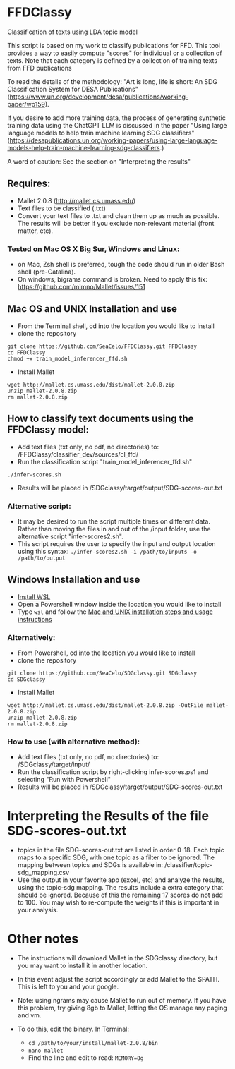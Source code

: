 # FFDClassy
 Classification of texts using LDA topic model

This script is based on my work to classify publications for FFD. This tool provides a way to easily compute "scores" for individual or a collection of texts. Note that each category is defined by a collection of training texts from FFD publications 

To read the details of the methodology: "Art is long, life is short: An SDG Classification System for DESA Publications" (https://www.un.org/development/desa/publications/working-paper/wp159). 

If you desire to add more training data, the process of generating synthetic training data using the ChatGPT LLM is discussed in the paper "Using large language models to help train machine learning SDG classifiers" (https://desapublications.un.org/working-papers/using-large-language-models-help-train-machine-learning-sdg-classifiers.)

A word of caution: See the section on "Interpreting the results"

## Requires:
* Mallet 2.0.8 (http://mallet.cs.umass.edu)
* Text files to be classified (.txt)
* Convert your text files to .txt and clean them up as much as possible. The results will be better if you exclude non-relevant material (front matter, etc). 

### Tested on Mac OS X Big Sur, Windows and Linux:
* on Mac, Zsh shell is preferred, tough the code should run in older Bash shell (pre-Catalina). 
* On windows, bigrams command is broken. Need to apply this fix: https://github.com/mimno/Mallet/issues/151    

## Mac OS and UNIX Installation and use
* From the Terminal shell, cd into the location you would like to install
* clone the repository

```
git clone https://github.com/SeaCelo/FFDClassy.git FFDClassy
cd FFDClassy
chmod +x train_model_inferencer_ffd.sh
```
* Install Mallet
```
wget http://mallet.cs.umass.edu/dist/mallet-2.0.8.zip
unzip mallet-2.0.8.zip
rm mallet-2.0.8.zip
```

## How to classify text documents using the FFDClassy model:
* Add text files (txt only, no pdf, no directories) to: /FFDClassy/classifier_dev/sources/cl_ffd/   
* Run the classification script "train_model_inferencer_ffd.sh"

```
./infer-scores.sh
```
* Results will be placed in /SDGclassy/target/output/SDG-scores-out.txt

### Alternative script:
* It may be desired to run the script multiple times on different data. Rather than moving the files in and out of the /input folder, use the alternative script "infer-scores2.sh".
* This script requires the user to specify the input and output location using this syntax:  `./infer-scores2.sh -i /path/to/inputs -o /path/to/output`

## Windows Installation and use 
* [Install WSL](https://docs.microsoft.com/en-us/windows/wsl/install-win10)
* Open a Powershell window inside the location you would like to install
* Type `wsl` and follow the [Mac and UNIX installation steps and usage instructions](#mac-os-and-unix-installation-and-use)

### Alternatively:
* From Powershell, cd into the location you would like to install
* clone the repository

```
git clone https://github.com/SeaCelo/SDGclassy.git SDGclassy
cd SDGclassy
```
* Install Mallet

```
wget http://mallet.cs.umass.edu/dist/mallet-2.0.8.zip -OutFile mallet-2.0.8.zip
unzip mallet-2.0.8.zip
rm mallet-2.0.8.zip
```

### How to use (with alternative method):
* Add text files (txt only, no pdf, no directories) to: /SDGclassy/target/input/   
* Run the classification script by right-clicking infer-scores.ps1 and selecting "Run with Powershell"
* Results will be placed in /SDGclassy/target/output/SDG-scores-out.txt

# Interpreting the Results of the file SDG-scores-out.txt
* topics in the file SDG-scores-out.txt are listed in order 0-18. Each topic maps to a specific SDG, with one topic as a filter to be ignored. The mapping between topics and SDGs is available in: /classifier/topic-sdg_mapping.csv
* Use the output in your favorite app (excel, etc) and analyze the results, using the topic-sdg mapping.
The results include a extra category that should be ignored. Because of this the remaining 17 scores do not add to 100. You may wish to re-compute the weights if this is important in your analysis.
		

# Other notes
* The instructions will download Mallet in the SDGclassy directory, but you may want to install it in another location.
* In this event adjust the script accordingly or add Mallet to the $PATH. This is left to you and your google. 

* Note: using ngrams may cause Mallet to run out of memory. If you have this problem, try giving 8gb to Mallet, letting the OS manage any paging and vm. 
* To do this, edit the binary. In Terminal: 
   * `cd /path/to/your/install/mallet-2.0.8/bin` 
   * `nano mallet` 
   * Find the line and edit to read: `MEMORY=8g`
